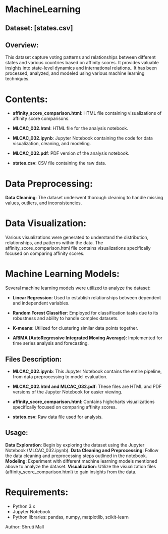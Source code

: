# MachineLearning
## Dataset: [states.csv]

## Overview:
This dataset capture voting patterns and relationships between different states and various countries based on affinity scores. It provides valuable insights into state-level dynamics and international relations.. It has been processed, analyzed, and modeled using various machine learning techniques.

# Contents:
- **affinity_score_comparison.html**: HTML file containing visualizations of affinity score comparisons.
  
- **MLCAC_032.html**: HTML file for the analysis notebook.
  
- **MLCAC_032.ipynb**: Jupyter Notebook containing the code for data visualization, cleaning, and modeling.
  
- **MLCAC_032.pdf**: PDF version of the analysis notebook.
  
- **states.csv**: CSV file containing the raw data.
  
# Data Preprocessing:
**Data Cleaning**: The dataset underwent thorough cleaning to handle missing values, outliers, and inconsistencies.

# Data Visualization:
Various visualizations were generated to understand the distribution, relationships, and patterns within the data.
The affinity_score_comparison.html file contains visualizations specifically focused on comparing affinity scores.

# Machine Learning Models:
Several machine learning models were utilized to analyze the dataset:

- **Linear Regression**: Used to establish relationships between dependent and independent variables.
 
- **Random Forest Classifier**: Employed for classification tasks due to its robustness and ability to handle complex datasets.
  
- **K-means**: Utilized for clustering similar data points together.

- **ARIMA (AutoRegressive Integrated Moving Average)**: Implemented for time series analysis and forecasting.
  
## Files Description:
- **MLCAC_032.ipynb**: This Jupyter Notebook contains the entire pipeline, from data preprocessing to model evaluation.
  
- **MLCAC_032.html and MLCAC_032.pdf**: These files are HTML and PDF versions of the Jupyter Notebook for easier viewing.
  
- **affinity_score_comparison.html**: Contains highcharts visualizations specifically focused on comparing affinity scores.
  
- **states.csv**: Raw data file used for analysis.

  
## Usage:
**Data Exploration**: Begin by exploring the dataset using the Jupyter Notebook (MLCAC_032.ipynb).
**Data Cleaning and Preprocessing**: Follow the data cleaning and preprocessing steps outlined in the notebook.
**Modeling**: Experiment with different machine learning models mentioned above to analyze the dataset.
**Visualization**: Utilize the visualization files (affinity_score_comparison.html) to gain insights from the data.

# Requirements:
- Python 3.x
- Jupyter Notebook
- Python libraries: pandas, numpy, matplotlib, scikit-learn

Author:
Shruti Mall
